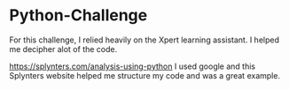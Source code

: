 # Python-Challenge

For this challenge, I relied heavily on the Xpert learning assistant. I helped me decipher alot of the code. 

https://splynters.com/analysis-using-python
  I used google and this Splynters website helped me structure my code and was a great example.
